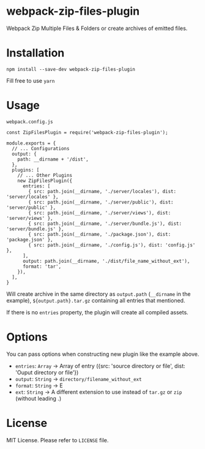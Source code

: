 # webpack-zip-files-plugin
Webpack Zip Multiple Files &amp; Folders or  create archives of emitted files.

# Installation
```
npm install --save-dev webpack-zip-files-plugin
```
Fill free to use `yarn`

# Usage
`webpack.config.js`

```
const ZipFilesPlugin = require('webpack-zip-files-plugin');

module.exports = {
  // ... Configurations
  output: {
    path: __dirname + '/dist',
  },
  plugins: [
    // ... Other Plugins
    new ZipFilesPlugin({
      entries: [
        { src: path.join(__dirname, './server/locales'), dist: 'server/locales' },
        { src: path.join(__dirname, './server/public'), dist: 'server/public' },
        { src: path.join(__dirname, './server/views'), dist: 'server/views' },
        { src: path.join(__dirname, './server/bundle.js'), dist: 'server/bundle.js' },
        { src: path.join(__dirname, './package.json'), dist: 'package.json' },
        { src: path.join(__dirname, './config.js'), dist: 'config.js' },
      ],
      output: path.join(__dirname, './dist/file_name_without_ext'),
      format: 'tar',
    }),
  ],
}
```

Will create archive in the same directory as `output.path` (`__dirname` in the example), `${output.path}.tar.gz` containing all entries that mentioned.

If there is no `entries` property, the plugin will create all compiled assets.

# Options
You can pass options when constructing new plugin like the example above.

- `entries`: `Array` -> Array of entry ({src: 'source directory or file', dist: 'Ouput directory or file'})
- `output`: `String` -> `directory/filename_without_ext`
- `format`: `String` -> E
- `ext`: `String` -> A different extension to use instead of `tar.gz` or `zip` (without leading .)

# License
MIT License.
Please refer to `LICENSE` file.
